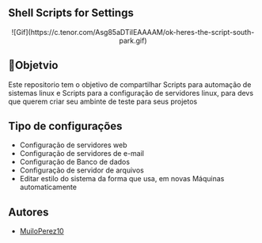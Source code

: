 
## Shell Scripts for Settings


<center>
![Gif](https://c.tenor.com/Asg85aDTiIEAAAAM/ok-heres-the-script-south-park.gif)
</center>


## 🎯Objetvio
Este repositorio tem o objetivo de compartilhar Scripts para automação de sistemas linux
e Scripts para a configuração de servidores linux, para devs que querem criar seu ambinte de 
teste para seus projetos



## Tipo de configurações

- Configuração de servidores web
- Configuração de servidores de e-mail
- Configuração de Banco de dados
- Configuração de servidor de arquivos
- Editar estilo do sistema da forma que usa, em novas Máquinas automaticamente

## Autores

- [MuiloPerez10](https://github.com/MuriloPerez10)

